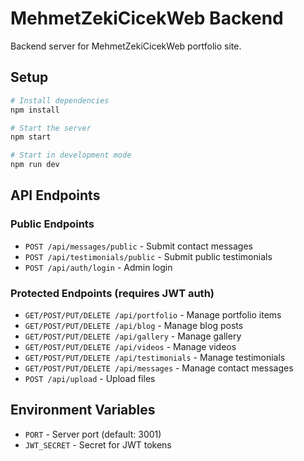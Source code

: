 # MehmetZekiCicekWeb Backend

Backend server for MehmetZekiCicekWeb portfolio site.

## Setup

```bash
# Install dependencies
npm install

# Start the server
npm start

# Start in development mode
npm run dev
```

## API Endpoints

### Public Endpoints
- `POST /api/messages/public` - Submit contact messages
- `POST /api/testimonials/public` - Submit public testimonials
- `POST /api/auth/login` - Admin login

### Protected Endpoints (requires JWT auth)
- `GET/POST/PUT/DELETE /api/portfolio` - Manage portfolio items
- `GET/POST/PUT/DELETE /api/blog` - Manage blog posts
- `GET/POST/PUT/DELETE /api/gallery` - Manage gallery
- `GET/POST/PUT/DELETE /api/videos` - Manage videos
- `GET/POST/PUT/DELETE /api/testimonials` - Manage testimonials
- `GET/POST/PUT/DELETE /api/messages` - Manage contact messages
- `POST /api/upload` - Upload files

## Environment Variables

- `PORT` - Server port (default: 3001)
- `JWT_SECRET` - Secret for JWT tokens